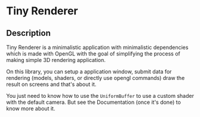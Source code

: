# Tiny Renderer

## Description

Tiny Renderer is a minimalistic application with minimalistic dependencies which is made with OpenGL with the goal of
simplifying the process of making simple 3D rendering application.

On this library, you can setup a application window, submit data for rendering (models, shaders, or directly use opengl commands)
draw the result on screens and that's about it.

You just need to know how to use the `UniformBuffer` to use a custom shader with the default camera. But see the Documentation
(once it's done) to know more about it.
